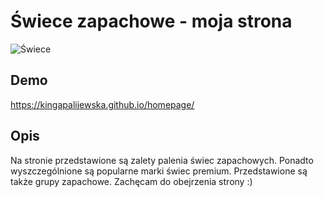 # Świece zapachowe - moja strona

![Świece](http://foto-hosting.pl/img/a7/7b/d9/a77bd99185383c1a0d1296627da09cc69620db9a.jpeg)

## Demo

https://kingapalijewska.github.io/homepage/

## Opis

Na stronie przedstawione są zalety palenia świec zapachowych. Ponadto wyszczególnione są popularne marki świec premium. Przedstawione są także grupy zapachowe. Zachęcam do obejrzenia strony :)
